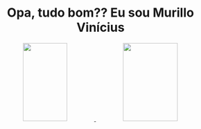 <center><h1> Opa, tudo bom?? Eu sou Murillo Vinícius</h1></center>

<div align="center">
  <a href="https://github.com/rafaballerini">
  <img width ="45%" height="180em" src="https://github-readme-stats.vercel.app/api?username=murillou&show_icons=true&theme=chartreuse-dark&include_all_commits=true&count_private=true"/>
  <img width = "50%" height="180em" src="https://github-readme-stats.vercel.app/api/top-langs/?username=murillou&layout=compact&langs_count=7&theme=chartreuse-dark"/>
</div>
